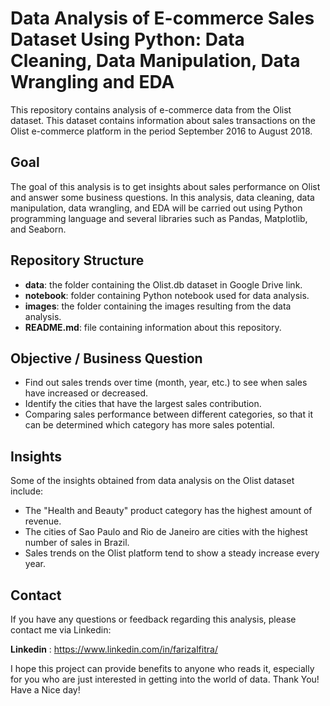 # Data Analysis of E-commerce Sales Dataset Using Python: Data Cleaning, Data Manipulation, Data Wrangling and EDA
This repository contains analysis of e-commerce data from the Olist dataset. This dataset contains information about sales transactions on the Olist e-commerce platform in the period September 2016 to August 2018.

## Goal
The goal of this analysis is to get insights about sales performance on Olist and answer some business questions. In this analysis, data cleaning, data manipulation, data wrangling, and EDA will be carried out using Python programming language and several libraries such as Pandas, Matplotlib, and Seaborn.

## Repository Structure
- **data**: the folder containing the Olist.db dataset in Google Drive link.
- **notebook**: folder containing Python notebook used for data analysis.
- **images**: the folder containing the images resulting from the data analysis.
- **README.md**: file containing information about this repository.

## Objective / Business Question
- Find out sales trends over time (month, year, etc.) to see when sales have increased or decreased.
- Identify the cities that have the largest sales contribution.
- Comparing sales performance between different categories, so that it can be determined which category has more sales potential.

## Insights
Some of the insights obtained from data analysis on the Olist dataset include:

- The "Health and Beauty" product category has the highest amount of revenue.
- The cities of Sao Paulo and Rio de Janeiro are cities with the highest number of sales in Brazil.
- Sales trends on the Olist platform tend to show a steady increase every year.

## Contact
If you have any questions or feedback regarding this analysis, please contact me via Linkedin:

**Linkedin** : https://www.linkedin.com/in/farizalfitra/

I hope this project can provide benefits to anyone who reads it, especially for you who are just interested in getting into the world of data. 
Thank You! Have a Nice day!
